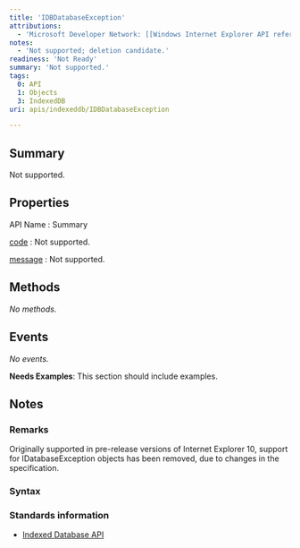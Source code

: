 ```yaml
---
title: 'IDBDatabaseException'
attributions:
  - 'Microsoft Developer Network: [[Windows Internet Explorer API reference](http://msdn.microsoft.com/en-us/library/ie/hh828809%28v=vs.85%29.aspx) Article]'
notes:
  - 'Not supported; deletion candidate.'
readiness: 'Not Ready'
summary: 'Not supported.'
tags:
  0: API
  1: Objects
  3: IndexedDB
uri: apis/indexeddb/IDBDatabaseException

---
```

## Summary

Not supported.

## Properties

API Name
:   Summary

[code](/apis/indexeddb/IDBDatabaseException/code)
:   Not supported.

[message](/apis/indexeddb/IDBDatabaseException/message)
:   Not supported.

## Methods

*No methods.*

## Events

*No events.*

**Needs Examples**: This section should include examples.

## Notes

### Remarks

Originally supported in pre-release versions of Internet Explorer 10, support for IDatabaseException objects has been removed, due to changes in the specification.

### Syntax

### Standards information

-   [Indexed Database API](http://go.microsoft.com/fwlink/p/?LinkId=224519)
